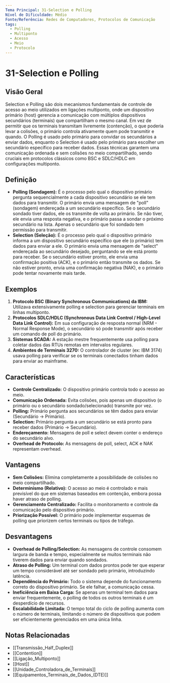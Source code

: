 ```yaml
---
Tema Principal: 31-Selection e Polling
Nível de Dificuldade: Médio
Fonte/Referência: Redes de Computadores, Protocolos de Comunicação
tags:
  - Polling
  - Multiponto
  - Acesso
  - Meio
  - Protocolo
---
```


# 31-Selection e Polling

## Visão Geral

Selection e Polling são dois mecanismos fundamentais de controle de acesso ao meio utilizados em ligações multiponto, onde um dispositivo primário (host) gerencia a comunicação com múltiplos dispositivos secundários (terminais) que compartilham o mesmo canal. Em vez de permitir que os terminais transmitam livremente (contenção), o que poderia levar a colisões, o primário controla ativamente quem pode transmitir e quando. O Polling é usado pelo primário para convidar os secundários a enviar dados, enquanto o Selection é usado pelo primário para escolher um secundário específico para receber dados. Essas técnicas garantem uma comunicação ordenada e sem colisões no meio compartilhado, sendo cruciais em protocolos clássicos como BSC e SDLC/HDLC em configurações multiponto.

## Definição

*   **Polling (Sondagem):** É o processo pelo qual o dispositivo primário pergunta sequencialmente a cada dispositivo secundário se ele tem dados para transmitir. O primário envia uma mensagem de "poll" (sondagem) endereçada a um secundário específico. Se o secundário sondado tiver dados, ele os transmite de volta ao primário. Se não tiver, ele envia uma resposta negativa, e o primário passa a sondar o próximo secundário na lista. Apenas o secundário que foi sondado tem permissão para transmitir.
*   **Selection (Seleção):** É o processo pelo qual o dispositivo primário informa a um dispositivo secundário específico que ele (o primário) tem dados para enviar a ele. O primário envia uma mensagem de "select" endereçada ao secundário desejado, perguntando se ele está pronto para receber. Se o secundário estiver pronto, ele envia uma confirmação positiva (ACK), e o primário então transmite os dados. Se não estiver pronto, envia uma confirmação negativa (NAK), e o primário pode tentar novamente mais tarde.

## Exemplos

1.  **Protocolo BSC (Binary Synchronous Communications) da IBM:** Utilizava extensivamente polling e selection para gerenciar terminais em linhas multiponto.
2.  **Protocolos SDLC/HDLC (Synchronous Data Link Control / High-Level Data Link Control):** Em sua configuração de resposta normal (NRM - Normal Response Mode), o secundário só pode transmitir após receber um comando de poll do primário.
3.  **Sistemas SCADA:** A estação mestre frequentemente usa polling para coletar dados das RTUs remotas em intervalos regulares.
4.  **Ambientes de Terminais 3270:** O controlador de cluster (ex: IBM 3174) usava polling para verificar se os terminais conectados tinham dados para enviar ao mainframe.

## Características

*   **Controle Centralizado:** O dispositivo primário controla todo o acesso ao meio.
*   **Comunicação Ordenada:** Evita colisões, pois apenas um dispositivo (o primário ou o secundário sondado/selecionado) transmite por vez.
*   **Polling:** Primário pergunta aos secundários se têm dados para enviar (Secundário -> Primário).
*   **Selection:** Primário pergunta a um secundário se está pronto para receber dados (Primário -> Secundário).
*   **Endereçamento:** Mensagens de poll e select devem conter o endereço do secundário alvo.
*   **Overhead de Protocolo:** As mensagens de poll, select, ACK e NAK representam overhead.

## Vantagens

*   **Sem Colisões:** Elimina completamente a possibilidade de colisões no meio compartilhado.
*   **Determinismo (Relativo):** O acesso ao meio é controlado e mais previsível do que em sistemas baseados em contenção, embora possa haver atraso de polling.
*   **Gerenciamento Centralizado:** Facilita o monitoramento e controle da comunicação pelo dispositivo primário.
*   **Priorização Possível:** O primário pode implementar esquemas de polling que priorizem certos terminais ou tipos de tráfego.

## Desvantagens

*   **Overhead de Polling/Selection:** As mensagens de controle consomem largura de banda e tempo, especialmente se muitos terminais não tiverem dados para enviar quando sondados.
*   **Atraso de Polling:** Um terminal com dados prontos pode ter que esperar um tempo considerável até ser sondado pelo primário, introduzindo latência.
*   **Dependência do Primário:** Todo o sistema depende do funcionamento correto do dispositivo primário. Se ele falhar, a comunicação cessa.
*   **Ineficiência em Baixa Carga:** Se apenas um terminal tem dados para enviar frequentemente, o polling de todos os outros terminais é um desperdício de recursos.
*   **Escalabilidade Limitada:** O tempo total do ciclo de polling aumenta com o número de terminais, limitando o número de dispositivos que podem ser eficientemente gerenciados em uma única linha.

## Notas Relacionadas

*   [[Transmissão_Half_Duplex]]
*   [[Contention]]
*   [[Ligação_Multiponto]]
*   [[Host]]
*   [[Unidade_Controladora_de_Terminais]]
*   [[Equipamentos_Terminais_de_Dados_(DTE)]]

